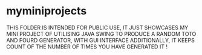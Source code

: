 # myminiprojects

THIS FOLDER IS INTENDED FOR PUBLIC USE, IT JUST SHOWCASES MY MINI PROJECT OF UTILISING JAVA SWING TO PRODUCE A RANDOM TOTO AND FOURD GENERATOR, WITH GUI INTERFACE 
ADDITIONALLY, IT KEEPS COUNT OF THE NUMBER OF TIMES YOU HAVE GENERATED IT !
